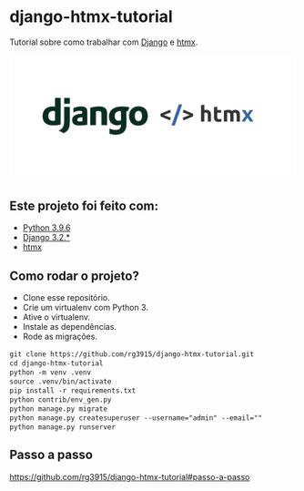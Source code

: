 # django-htmx-tutorial

Tutorial sobre como trabalhar com [Django](https://www.djangoproject.com/) e [htmx](https://htmx.org/).

![htmx.png](img/htmx.png)

## Este projeto foi feito com:

* [Python 3.9.6](https://www.python.org/)
* [Django 3.2.*](https://www.djangoproject.com/)
* [htmx](https://htmx.org/)

## Como rodar o projeto?

* Clone esse repositório.
* Crie um virtualenv com Python 3.
* Ative o virtualenv.
* Instale as dependências.
* Rode as migrações.

```
git clone https://github.com/rg3915/django-htmx-tutorial.git
cd django-htmx-tutorial
python -m venv .venv
source .venv/bin/activate
pip install -r requirements.txt
python contrib/env_gen.py
python manage.py migrate
python manage.py createsuperuser --username="admin" --email=""
python manage.py runserver
```

## Passo a passo

https://github.com/rg3915/django-htmx-tutorial#passo-a-passo